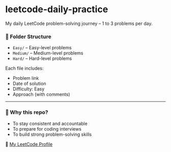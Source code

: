 # leetcode-daily-practice
My daily LeetCode problem-solving journey – 1 to 3 problems per day.

### 📁 Folder Structure

- `Easy/` – Easy-level problems
- `Medium/` – Medium-level problems
- `Hard/` – Hard-level problems

Each file includes:
- Problem link
- Date of solution
- Difficulty: Easy
- Approach (with comments)

---

### 🚀 Why this repo?

- To stay consistent and accountable
- To prepare for coding interviews
- To build strong problem-solving skills


🔗 [My LeetCode Profile](https://leetcode.com/u/aryan_rathour066)
